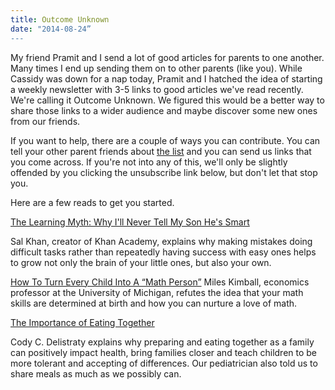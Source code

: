 ```yaml
---
title: Outcome Unknown
date: "2014-08-24”
---
```

My friend Pramit and I send a lot of good articles for parents to one another. Many times I end up sending them on to other parents (like you). While Cassidy was down for a nap today, Pramit and I hatched the idea of starting a weekly newsletter with 3-5 links to good articles we've read recently. We're calling it Outcome Unknown. We figured this would be a better way to share those links to a wider audience and maybe discover some new ones from our friends.  

If you want to help, there are a couple of ways you can contribute. You can tell your other parent friends about [the list](https://tinyletter.com/outcomeunknown) and you can send us links that you come across. If you're not into any of this, we'll only be slightly offended by you clicking the unsubscribe link below, but don't let that stop you.

Here are a few reads to get you started.  

[The Learning Myth: Why I'll Never Tell My Son He's Smart](http://www.huffingtonpost.com/salman-khan/the-learning-myth-why-ill_b_5691681.html?1408465176)  

Sal Khan, creator of Khan Academy, explains why making mistakes doing difficult tasks rather than repeatedly having success with easy ones helps to grow not only the brain of your little ones, but also your own.

[How To Turn Every Child Into A “Math Person”](http://qz.com/245054/how-to-turn-every-child-into-a-math-person/)
Miles Kimball, economics professor at the University of Michigan, refutes the idea that your math skills are determined at birth and how you can nurture a love of math.  

[The Importance of Eating Together](http://www.theatlantic.com/health/archive/2014/07/the-importance-of-eating-together/374256/?single_page=true)  

Cody C. Delistraty explains why preparing and eating together as a family can positively impact health, bring families closer and teach children to be more tolerant and accepting of differences. Our pediatrician also told us to share meals as much as we possibly can.
